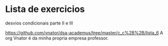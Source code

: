 # Lista de exercicios

desvios condicionais parte II e III

https://github.com/vnator/dsa-academus/tree/master/c_c%2B%2B/lista_6
A org Vnator é da minha propria empresa professor.

